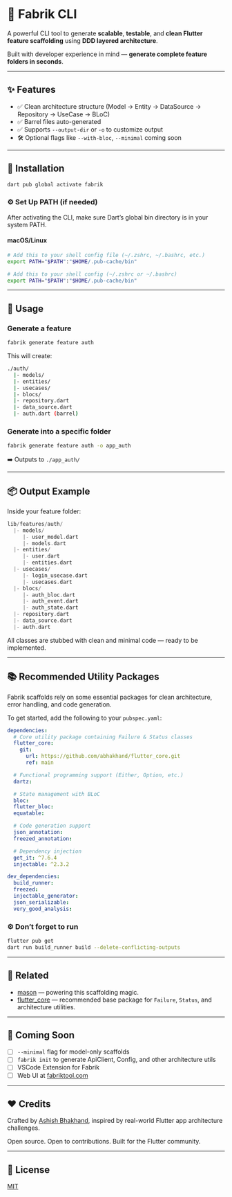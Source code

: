 # 🧱 Fabrik CLI

A powerful CLI tool to generate **scalable**, **testable**, and **clean Flutter feature scaffolding** using **DDD layered architecture**.

Built with developer experience in mind — **generate complete feature folders in seconds**.

---

## ✨ Features

- ✅ Clean architecture structure (Model → Entity → DataSource → Repository → UseCase → BLoC)
- ✅ Barrel files auto-generated
- ✅ Supports `--output-dir` or `-o` to customize output
- 🛠️ Optional flags like `--with-bloc`, `--minimal` coming soon

---

## 🚀 Installation

```bash
dart pub global activate fabrik
```

### ⚙️ Set Up PATH (if needed)

After activating the CLI, make sure Dart’s global bin directory is in your system PATH.

#### macOS/Linux

```bash
# Add this to your shell config file (~/.zshrc, ~/.bashrc, etc.)
export PATH="$PATH":"$HOME/.pub-cache/bin"
```

```bash
# Add this to your shell config (~/.zshrc or ~/.bashrc)
export PATH="$PATH":"$HOME/.pub-cache/bin"
```

---

## 🧰 Usage

### Generate a feature

```bash
fabrik generate feature auth
```

This will create:

```bash
./auth/
  |- models/
  |- entities/
  |- usecases/
  |- blocs/
  |- repository.dart
  |- data_source.dart
  |- auth.dart (barrel)
```

### Generate into a specific folder

```bash
fabrik generate feature auth -o app_auth
```

➡️ Outputs to `./app_auth/`

---

## 📦 Output Example

Inside your feature folder:

```dart
lib/features/auth/
  |- models/
     |- user_model.dart
     |- models.dart
  |- entities/
     |- user.dart
     |- entities.dart
  |- usecases/
     |- login_usecase.dart
     |- usecases.dart
  |- blocs/
     |- auth_bloc.dart
     |- auth_event.dart
     |- auth_state.dart
  |- repository.dart
  |- data_source.dart
  |- auth.dart
```

All classes are stubbed with clean and minimal code — ready to be implemented.

---

## 📚 Recommended Utility Packages

Fabrik scaffolds rely on some essential packages for clean architecture, error handling, and code generation.

To get started, add the following to your `pubspec.yaml`:

```yaml
dependencies:
  # Core utility package containing Failure & Status classes
  flutter_core:
    git:
      url: https://github.com/abhakhand/flutter_core.git
      ref: main

  # Functional programming support (Either, Option, etc.)
  dartz:

  # State management with BLoC
  bloc:
  flutter_bloc:
  equatable:

  # Code generation support
  json_annotation:
  freezed_annotation:

  # Dependency injection
  get_it: ^7.6.4
  injectable: ^2.3.2

dev_dependencies:
  build_runner:
  freezed:
  injectable_generator:
  json_serializable:
  very_good_analysis:
```

### ⚙️ Don’t forget to run

```bash
flutter pub get
dart run build_runner build --delete-conflicting-outputs
```

---

## 🔗 Related

- [mason](https://pub.dev/packages/mason) — powering this scaffolding magic.
- [flutter_core](https://pub.dev/packages/flutter_core) — recommended base package for `Failure`, `Status`, and architecture utilities.

---

## 📣 Coming Soon

- [ ] `--minimal` flag for model-only scaffolds
- [ ] `fabrik init` to generate ApiClient, Config, and other architecture utils
- [ ] VSCode Extension for Fabrik
- [ ] Web UI at [fabriktool.com](https://fabriktool.com)

---

## ❤️ Credits

Crafted by [Ashish Bhakhand](https://github.com/abhakhand), inspired by real-world Flutter app architecture challenges.

Open source. Open to contributions. Built for the Flutter community.

---

## 📄 License

[MIT](../LICENSE)
